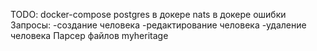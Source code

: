 TODO:   docker-compose
        postgres в докере
        nats в докере
        ошибки
        Запросы:
            -создание человека
            -редактирование человека
            -удаление человека
        Парсер файлов myheritage